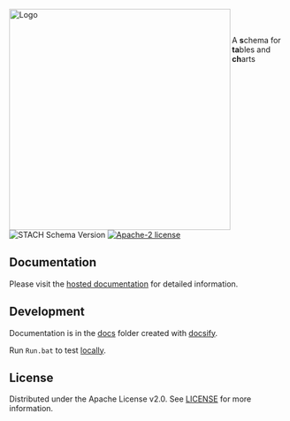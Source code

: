 <p align="left">
  <img src="docs/images/logos/logo.png" alt="Logo" width="400px" align="left">
  <br/><br/>
  <p align="left">
    A <b>s</b>chema for <b>ta</b>bles and <b>ch</b>arts
  </p>
</p>

![STACH Schema Version](https://img.shields.io/badge/StachSchema-v3-blue)
[![Apache-2 license](https://img.shields.io/badge/license-Apache2-brightgreen.svg)](https://www.apache.org/licenses/LICENSE-2.0)

## Documentation

Please visit the [hosted documentation](https://factset.github.io/stachschema/#/) for detailed information.

## Development

Documentation is in the [docs](docs) folder created with [docsify](https://docsify.js.org/). 

Run `Run.bat` to test [locally](http://localhost:3000).

## License

Distributed under the Apache License v2.0. See [LICENSE](https://www.apache.org/licenses/LICENSE-2.0) for more information. 
